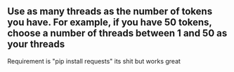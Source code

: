 Use as many threads as the number of tokens you have. For example, if you have 50 tokens, choose a number of threads between 1 and 50 as your threads
--------------------------------------------------------------------------------------------------------------------------------------------------------------------------------------------------------------------------------------------------------------------------------
Requirement is "pip install requests"
its shit but works great
